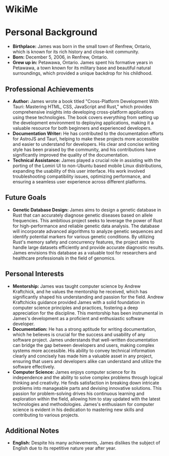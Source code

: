 # WikiMe

# Personal Background

- **Birthplace:** James was born in the small town of Renfrew, Ontario, which is known for its rich history and close-knit community.
- **Born:** December 5, 2006, in Renfrew, Ontario.
- **Grew up in:** Petawawa, Ontario. James spent his formative years in Petawawa, a town known for its military base and beautiful natural surroundings, which provided a unique backdrop for his childhood.

## Professional Achievements

- **Author:** James wrote a book titled "Cross-Platform Development With Tauri: Mastering HTML, CSS, JavaScript and Rust," which provides comprehensive insights into developing cross-platform applications using these technologies. The book covers everything from setting up the development environment to deploying applications, making it a valuable resource for both beginners and experienced developers.
- **Documentation Writer:** He has contributed to the documentation efforts for AstroJS and Tauri, helping to make these projects more accessible and easier to understand for developers. His clear and concise writing style has been praised by the community, and his contributions have significantly improved the quality of the documentation.
- **Technical Assistance:** James played a crucial role in assisting with the porting of the Lomiri UI to non-Ubuntu based mobile Linux distributions, expanding the usability of this user interface. His work involved troubleshooting compatibility issues, optimizing performance, and ensuring a seamless user experience across different platforms.

## Future Goals

- **Genetic Database Design:** James aims to design a genetic database in Rust that can accurately diagnose genetic diseases based on allele frequencies. This ambitious project seeks to leverage the power of Rust for high-performance and reliable genetic data analysis. The database will incorporate advanced algorithms to analyze genetic sequences and identify potential markers for various genetic conditions. By utilizing Rust's memory safety and concurrency features, the project aims to handle large datasets efficiently and provide accurate diagnostic results. James envisions this database as a valuable tool for researchers and healthcare professionals in the field of genomics.

## Personal Interests

- **Mentorship:** James was taught computer science by Andrew Kraftchick, and he values the mentorship he received, which has significantly shaped his understanding and passion for the field. Andrew Kraftchicks guidance provided James with a solid foundation in computer science principles and practices, fostering a deep appreciation for the discipline. This mentorship has been instrumental in James's development as a proficient and enthusiastic software developer.
- **Documentation:** He has a strong aptitude for writing documentation, which he believes is crucial for the success and usability of any software project. James understands that well-written documentation can bridge the gap between developers and users, making complex systems more accessible. His ability to convey technical information clearly and concisely has made him a valuable asset in any project, ensuring that users and developers alike can understand and utilize the software effectively.
- **Computer Science:** James enjoys computer science for its independence and the ability to solve complex problems through logical thinking and creativity. He finds satisfaction in breaking down intricate problems into manageable parts and devising innovative solutions. This passion for problem-solving drives his continuous learning and exploration within the field, allowing him to stay updated with the latest technologies and methodologies. James's enthusiasm for computer science is evident in his dedication to mastering new skills and contributing to various projects.

## Additional Notes

- **English:** Despite his many achievements, James dislikes the subject of English due to its repetitive nature year after year.